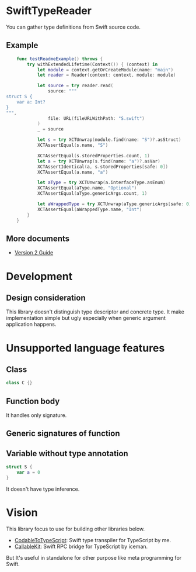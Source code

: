 # SwiftTypeReader

You can gather type definitions from Swift source code.

## Example

```swift
    func testReadmeExample() throws {
        try withExtendedLifetime(Context()) { (context) in
            let module = context.getOrCreateModule(name: "main")
            let reader = Reader(context: context, module: module)

            let source = try reader.read(
                source: """
struct S {
    var a: Int?
}
""",
                file: URL(fileURLWithPath: "S.swift")
            )
            _ = source

            let s = try XCTUnwrap(module.find(name: "S")?.asStruct)
            XCTAssertEqual(s.name, "S")

            XCTAssertEqual(s.storedProperties.count, 1)
            let a = try XCTUnwrap(s.find(name: "a")?.asVar)
            XCTAssertIdentical(a, s.storedProperties[safe: 0])
            XCTAssertEqual(a.name, "a")

            let aType = try XCTUnwrap(a.interfaceType.asEnum)
            XCTAssertEqual(aType.name, "Optional")
            XCTAssertEqual(aType.genericArgs.count, 1)

            let aWrappedType = try XCTUnwrap(aType.genericArgs[safe: 0]?.asStruct)
            XCTAssertEqual(aWrappedType.name, "Int")
        }
    }
```

## More documents

- [Version 2 Guide](https://github.com/omochi/SwiftTypeReader/blob/main/Docs/v2-migration-guide.md)

# Development

## Design consideration

This library doesn't distinguish type descriptor and concrete type.
It make implementation simple but ugly especially when generic argument application happens.

# Unsupported language features

## Class

```swift
class C {}
```

## Function body

It handles only signature.

## Generic signatures of function

## Variable without type annotation

```swift
struct S {
    var a = 0
}
```

It doesn't have type inference.

# Vision

This library focus to use for building other libraries below.

- [CodableToTypeScript](https://github.com/omochi/CodableToTypeScript): Swift type transpiler for TypeScript by me.
- [CallableKit](https://github.com/sidepelican/CallableKit): Swift RPC bridge for TypeScript by iceman.

But It's useful in standalone for other purpose like meta programming for Swift.
